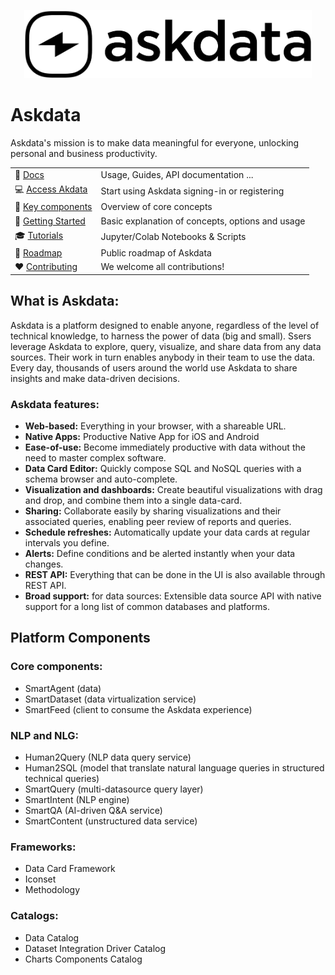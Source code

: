 <p align="center"><img src="askdata-logo-black.png" width="460"></p>

# Askdata

Askdata's mission is to make data meaningful for everyone, unlocking personal and business productivity.

|  |  |
|-|-|
| :ledger: [Docs](https://docs.askdata.com) | Usage, Guides, API documentation ...|
| :computer: [Access Akdata](https://askdata.com/agent) | Start using Askdata signing-in or registering |
| :art: [Key components](https://github.com/askdataHQ/askdata/#key-components) | Overview of core concepts |
| :eyes: [Getting Started](https://docs.askdata.com/getting-started) | Basic explanation of concepts, options and usage |
| :mortar_board: [Tutorials](https://docs.askdata.com/tutorials) | Jupyter/Colab Notebooks & Scripts |
| :telescope: [Roadmap](https://docs.askdata.com/roadmap) | Public roadmap of Askdata |
| :heart: [Contributing](https://github.com/askdataHQ/askdata/#heart-contributing) | We welcome all contributions! |

## What is Askdata:

Askdata is a platform designed to enable anyone, regardless of the level of technical knowledge, to harness the power of data (big and small). Ssers leverage Askdata to explore, query, visualize, and share data from any data sources. Their work in turn enables anybody in their team to use the data. 
Every day, thousands of users around the world use Askdata to share insights and make data-driven decisions.

### Askdata features:

* **Web-based:** Everything in your browser, with a shareable URL.
* **Native Apps:** Productive Native App for iOS and Android
* **Ease-of-use:** Become immediately productive with data without the need to master complex software.
* **Data Card Editor:** Quickly compose SQL and NoSQL queries with a schema browser and auto-complete.
* **Visualization and dashboards:** Create beautiful visualizations with drag and drop, and combine them into a single data-card.
* **Sharing:** Collaborate easily by sharing visualizations and their associated queries, enabling peer review of reports and queries.
* **Schedule refreshes:** Automatically update your data cards at regular intervals you define.
* **Alerts:** Define conditions and be alerted instantly when your data changes.
* **REST API:** Everything that can be done in the UI is also available through REST API.
* **Broad support:** for data sources: Extensible data source API with native support for a long list of common databases and platforms.

## Platform Components

### Core components:
* SmartAgent (data)
* SmartDataset (data virtualization service) 
* SmartFeed (client to consume the Askdata experience)

### NLP and NLG:
* Human2Query (NLP data query service)
* Human2SQL (model that translate natural language queries in structured technical queries)
* SmartQuery (multi-datasource query layer)
* SmartIntent (NLP engine)
* SmartQA (AI-driven Q&A service)
* SmartContent (unstructured data service)

### Frameworks:
* Data Card Framework
* Iconset
* Methodology 

### Catalogs:
* Data Catalog
* Dataset Integration Driver Catalog
* Charts Components Catalog
